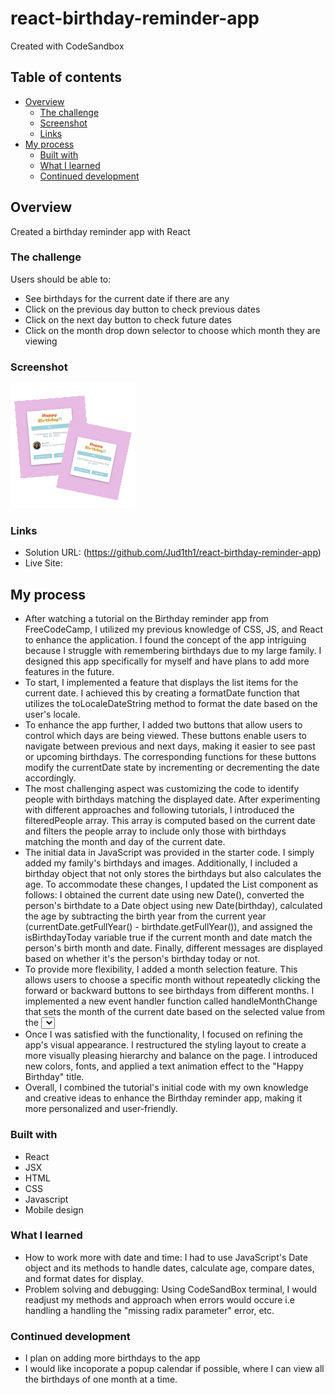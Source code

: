 # react-birthday-reminder-app
Created with CodeSandbox

## Table of contents

- [Overview](#overview)
  - [The challenge](#the-challenge)
  - [Screenshot](#screenshot)
  - [Links](#links)
- [My process](#my-process)
  - [Built with](#built-with)
  - [What I learned](#what-i-learned)
  - [Continued development](#continued-development)


## Overview
Created a birthday reminder app with React

### The challenge

Users should be able to:

-	See birthdays for the current date if there are any
-	Click on the previous day button to check previous dates
-	Click on the next day button to check future dates
-	Click on the month drop down selector to choose which month they are viewing 


### Screenshot

![](./Screenshot.png)


### Links

- Solution URL: (https://github.com/Jud1th1/react-birthday-reminder-app)
- Live Site: 

## My process
- After watching a tutorial on the Birthday reminder app from FreeCodeCamp, I utilized my previous knowledge of CSS, JS, and React to enhance the application. I found the concept of the app intriguing because I struggle with remembering birthdays due to my large family. I designed this app specifically for myself and have plans to add more features in the future.
- To start, I implemented a feature that displays the list items for the current date. I achieved this by creating a formatDate function that utilizes the toLocaleDateString method to format the date based on the user's locale.
- To enhance the app further, I added two buttons that allow users to control which days are being viewed. These buttons enable users to navigate between previous and next days, making it easier to see past or upcoming birthdays. The corresponding functions for these buttons modify the currentDate state by incrementing or decrementing the date accordingly.
- The most challenging aspect was customizing the code to identify people with birthdays matching the displayed date. After experimenting with different approaches and following tutorials, I introduced the filteredPeople array. This array is computed based on the current date and filters the people array to include only those with birthdays matching the month and day of the current date.
- The initial data in JavaScript was provided in the starter code. I simply added my family's birthdays and images. Additionally, I included a birthday object that not only stores the birthdays but also calculates the age. To accommodate these changes, I updated the List component as follows: I obtained the current date using new Date(), converted the person's birthdate to a Date object using new Date(birthday), calculated the age by subtracting the birth year from the current year (currentDate.getFullYear() - birthdate.getFullYear()), and assigned the isBirthdayToday variable true if the current month and date match the person's birth month and date. Finally, different messages are displayed based on whether it's the person's birthday today or not.
- To provide more flexibility, I added a month selection feature. This allows users to choose a specific month without repeatedly clicking the forward or backward buttons to see birthdays from different months. I implemented a new event handler function called handleMonthChange that sets the month of the current date based on the selected value from the <select> element.
- Once I was satisfied with the functionality, I focused on refining the app's visual appearance. I restructured the styling layout to create a more visually pleasing hierarchy and balance on the page. I introduced new colors, fonts, and applied a text animation effect to the "Happy Birthday" title.
- Overall, I combined the tutorial's initial code with my own knowledge and creative ideas to enhance the Birthday reminder app, making it more personalized and user-friendly.

  
  
### Built with

- React
- JSX
- HTML
- CSS
- Javascript
- Mobile design


### What I learned

-	How to work more with date and time: I had to use JavaScript's Date object and its methods to handle dates, calculate age, compare dates, and format dates for display.
- Problem solving and debugging: Using CodeSandBox terminal, I would readjust my methods and approach when errors would occure i.e handling a handling the "missing radix parameter" error, etc.


### Continued development

- I plan on adding more birthdays to the app
- I would like incoporate a popup calendar if possible, where I can view all the birthdays of one month at a time.

